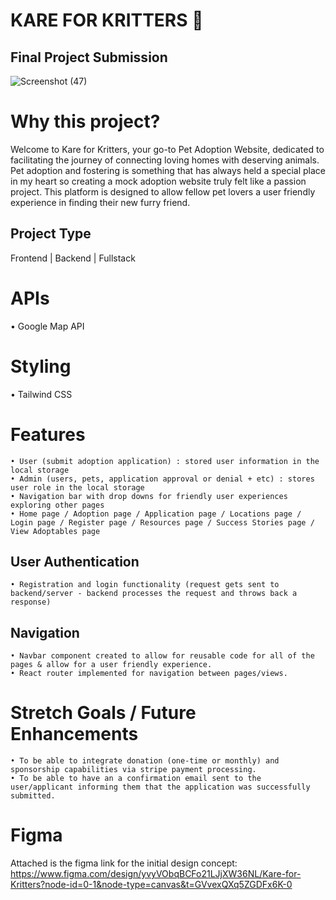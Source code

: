 # KARE FOR KRITTERS 🐾
## Final Project Submission
![Screenshot (47)](https://github.com/user-attachments/assets/925a7121-6e40-4c68-b950-55cde2310bc4)

# Why this project?
 Welcome to Kare for Kritters, your go-to Pet Adoption Website, dedicated to facilitating the journey of connecting loving homes with deserving animals. 
 Pet adoption and fostering is something that has always held a special place in my heart so creating a mock adoption website truly felt like a passion project.
 This platform is designed to allow fellow pet lovers a user friendly experience in finding their new furry friend. 




 


 ## Project Type
 Frontend | Backend | Fullstack

 # APIs
   • Google Map API

 # Styling 
   • Tailwind CSS


# Features

    • User (submit adoption application) : stored user information in the local storage 
    • Admin (users, pets, application approval or denial + etc) : stores user role in the local storage
    • Navigation bar with drop downs for friendly user experiences exploring other pages
    • Home page / Adoption page / Application page / Locations page / Login page / Register page / Resources page / Success Stories page / View Adoptables page 
    
  
  ## User Authentication

    • Registration and login functionality (request gets sent to backend/server - backend processes the request and throws back a response) 

  ## Navigation
    • Navbar component created to allow for reusable code for all of the pages & allow for a user friendly experience.
    • React router implemented for navigation between pages/views. 


 

   
 # Stretch Goals / Future Enhancements
    • To be able to integrate donation (one-time or monthly) and sponsorship capabilities via stripe payment processing.
    • To be able to have an a confirmation email sent to the user/applicant informing them that the application was successfully submitted.
   
  

# Figma 
Attached is the figma link for the initial design concept: https://www.figma.com/design/yvyVObqBCFo21LJjXW36NL/Kare-for-Kritters?node-id=0-1&node-type=canvas&t=GVvexQXq5ZGDFx6K-0

 
